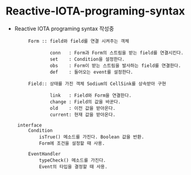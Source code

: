# Reactive-IOTA-programing-syntax

 * Reactive IOTA programing syntax 작성중

  			Form :: field와 field를 연결 시켜주는 객체
					
  					conn   : Form과 Form의 스트림을 받는 field를 연결시킨다.
  					set    : Condition을 설정한다.
 					obs    : Form이 받는 스트림을 발사하는 field를 연결한다.
 					def    : 들어오는 event를 설정한다.

 			Field:: 상태를 가진 객체 Sodium의 CellSink를 상속받아 구현
 
 					link   : Field와 Form을 연결한다.
 					change : Field의 값을 바꾼다.
 					old    : 이전 값을 받아온다.
 					current: 현재 값을 받아온다.

 		interface 
 			Condition  	 
 				isTrue() 메소드를 가진다. Boolean 값을 반환.
 				Form에 조건을 설정할 때 사용.
 
 			EventHandler 
 				typeCheck() 메소드를 가진다. 
 				Event의 타입을 결정할 때 사용.
